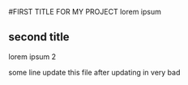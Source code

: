 #FIRST TITLE FOR MY PROJECT
lorem ipsum 

## second title
lorem ipsum 2

some line update this file after updating in very bad